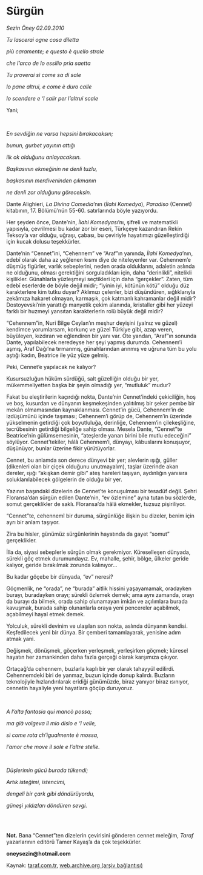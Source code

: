 # Sürgün

*Sezin Öney 02.09.2010*

<div class="yazi"><p><i>Tu lascerai ogne cosa diletta</i></p>
<p><i>più caramente; e questo è quello strale</i></p>
<p><i>che l’arco de lo essilio pria saetta</i></p>
<p><i>Tu proverai sì come sa di sale</i></p>
<p><i>lo pane altrui, e come è duro calle</i></p>
<p><i>lo scendere e ‘l salir per l’altrui scale</i></p>
<p>Yani;</p>
<p><i> </i></p>
<p><i>En sevdiğin ne varsa hepsini bırakacaksın;</i></p>
<p><i>bunun, gurbet yayının attığı</i></p>
<p><i>ilk ok olduğunu anlayacaksın.</i></p>
<p><i>Başkasının ekmeğinin ne denli tuzlu, </i></p>
<p><i>başkasının merdiveninden çıkmanın</i></p>
<p><i>ne denli zor olduğunu göreceksin.</i></p>
<p>Dante Alighieri, <i>La Divina Comedia</i>’nın (<i>İlahi Komedya</i>), <i>Paradiso</i> (Cennet) kitabının, 17. Bölümü’nün 55-60. satırlarında böyle yazıyordu. </p>
<p>Her şeyden önce, Dante’nin, <i>İlahi Komedyası</i>’nı, şifreli ve matematikli yapısıyla, çevrilmesi bu kadar zor bir eseri, Türkçeye kazandıran Rekin Teksoy’a var olduğu, uğraşı, çabası, bu çeviriyle hayatımızı güzelleştirdiği için kucak dolusu teşekkürler. </p>
<p>Dante’nin “Cennet”ini, “Cehennem” ve “Araf”ın yanında, <i>İlahi Komedya</i>’nın, edebî olarak daha az yeğlenen kısmı diye de niteleyenler var. Cehennem’e düşmüş figürler, varlık sebeplerini, neden orada olduklarını, adaletin aslında ne olduğunu, olması gerektiğini sorguladıkları için, daha “derinlikli”, nitelikli kişilikler. Günahlarla yüzleşmeyi seçtikleri için daha “gerçekler”. Zaten, tüm edebî eserlerde de böyle değil midir; “iyinin iyi, kötünün kötü” olduğu düz karakterlere kim tutku duyar? Aklımızı çelenler, bizi düşündüren, sığlıklarıyla zekâmıza hakaret olmayan, karmaşık, çok katmanlı kahramanlar değil midir? Dostoyevski’nin yarattığı manyetik çekim alanında, kristaller gibi her yüzeyi farklı bir huzmeyi yansıtan karakterlerin rolü büyük değil midir?</p>
<p>“Cehennem”in, Nuri Bilge Ceylan’ın meşhur deyişini (yalnız ve güzel) kendimce yorumlarsam, korkunç ve güzel Türkiye gibi, azap veren, büyüleyen, kızdıran ve eğlendiren bir yanı var. Öte yandan, “Araf”ın sonunda Dante, yapılabilecek neredeyse her şeyi yapmış durumda. Cehennem’i aşmış, Araf Dağı’na tırmanmış, günahlarından arınmış ve uğruna tüm bu yolu aştığı kadın, Beatrice ile yüz yüze gelmiş.</p>
<p>Peki, Cennet’e yapılacak ne kalıyor?</p>
<p>Kusursuzluğun hüküm sürdüğü, salt güzelliğin olduğu bir yer, mükemmeliyetten başka bir şeyin olmadığı yer, “mutluluk” mudur?</p>
<p>Fakat bu eleştirilerin kaçırdığı nokta, Dante’nin Cennet’indeki çekiciliğin, hoş ve boş, kusurdan ve dünyanın keşmekeşinden yalıtılmış bir şeker pembe bir mekân olmamasından kaynaklanması. Cennet’in gücü, Cehennem’in de izdüşümünü içinde taşıması; Cehennem’i görüp de, Cehennem’in üzerinde yükselmenin getirdiği çok boyutluluğa, derinliğe, Cehennem’in çilekeşliğine, tecrübesinin getirdiği bilgeliğe sahip olması. Mesela Dante, “Cennet”te Beatrice’nin gülümsemesinin, “ateşlerde yanan birini bile mutlu edeceğini” söylüyor. Cennet’tekiler, hâlâ Cehennem’i, dünyayı, kâbuslarını konuşuyor, düşünüyor, bunlar üzerine fikir yürütüyorlar.</p>
<p>Cennet, bu anlamda son derece dünyevi bir yer; alevlerin ışığı, güller (dikenleri olan bir çiçek olduğunu unutmayalım), taşlar üzerinde akan dereler, ışığı “akışkan demir gibi” ateş hareleri taşıyan, aydınlığın yanısıra soluklanılabilecek gölgelerin de olduğu bir yer. </p>
<p>Yazının başındaki dizelerin de Cennet’te konuşulması bir tesadüf değil. Şehri Floransa’dan sürgün edilen Dante’nin, “ev özlemine” ayna tutan bu sözlerde, somut gerçeklikler de saklı. Floransa’da hâlâ ekmekler, tuzsuz pişiriliyor.</p>
<p>“Cennet”te, cehennemî bir duruma, sürgünlüğe ilişkin bu dizeler, benim için ayrı bir anlam taşıyor. </p>
<p>Zira bu hisler, günümüz sürgünlerinin hayatında da gayet “somut” gerçeklikler. </p>
<p>İlla da, siyasi sebeplerle sürgün olmak gerekmiyor. Küreselleşen dünyada, sürekli göç etmek durumundayız. Ev, mahalle, şehir, bölge, ülkeler geride kalıyor, geride bırakılmak zorunda kalınıyor...</p>
<p>Bu kadar göçebe bir dünyada, “ev” neresi?</p>
<p>Göçmenlik, ne “orada”, ne “burada” aitlik hissini yaşayamamak, oradayken burayı, buradayken orayı; sürekli özlemek demek; ama aynı zamanda, orayı da burayı da bilmek, orada sahip olunamayan imkân ve açılımlara burada kavuşmak, burada sahip olunanlarla oraya yeni pencereler açabilmek, açabilmeyi hayal etmek demek. </p>
<p>Yolculuk, sürekli devinim ve ulaşılan son nokta, aslında dünyanın kendisi. Keşfedilecek yeni bir dünya. Bir çemberi tamamlayarak, yenisine adım atmak yani. </p>
<p>Değişmek, dönüşmek, göçerken yerleşmek, yerleşirken göçmek; küresel hayatın her zamankinden daha fazla gerçeği olarak karşımıza çıkıyor. </p>
<p>Ortaçağ’da cehennem, buzlarla kaplı bir yer olarak tahayyül edilirdi. Cehennemdeki biri de yanmaz, buzun içinde donup kalırdı. Buzların teknolojiyle hızlandırılarak eridiği günümüzde, biraz yanıyor biraz ısınıyor, cennetin hayaliyle yeni hayatlara göçüp duruyoruz. </p>
<p><i> </i></p>
<p><i>A l’alta fantasia qui mancò possa;</i></p>
<p><i>ma già volgeva il mio disio e ‘l velle,</i></p>
<p><i>sì come rota ch’igualmente è mossa,</i></p>
<p><i>l’amor che move il sole e l’altre stelle.</i></p>
<p><i> </i></p>
<p><i>Düşlerimin gücü burada tükendi; </i></p>
<p><i>Artık isteğimi, istencimi,</i></p>
<p><i>dengeli bir çark gibi döndürüyordu,</i></p>
<p><i>güneşi yıldızları döndüren sevgi.</i></p>
<p><b> </b></p>
<p><b><br/>Not.</b> Bana “Cennet”ten dizelerin çevirisini gönderen cennet meleğim, <i>Taraf</i> yazarlarının editörü Tamer Kayaş’a da çok teşekkürler.</p>
<p><b>oneysezin@hotmail.com</b></p></div>

Kaynak: [taraf.com.tr](http://www.taraf.com.tr:80/sezin-oney/makale-surgun.htm), [web.archive.org (arşiv bağlantısı)](http://web.archive.org/web/20100904001752/http://www.taraf.com.tr:80/sezin-oney/makale-surgun.htm)
